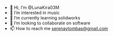 - 👋 Hi, I’m @LunaKira03M
- 👀 I’m interested in music
- 🌱 I’m currently learning solidworks
- 💞️ I’m looking to collaborate on software
- 📫 How to reach me serenaytombas@gmail.com

<!---
LunaKira03M/LunaKira03M is a ✨ special ✨ repository because its `README.md` (this file) appears on your GitHub profile.
You can click the Preview link to take a look at your changes.
--->
